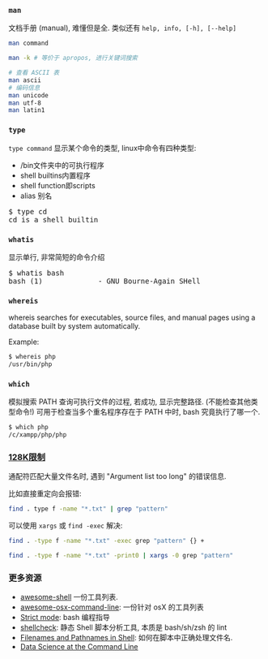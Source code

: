 ### `man`

文档手册 (manual), 难懂但是全. 类似还有 `help, info, [-h], [--help]`

```bash
man command

man -k # 等价于 apropos, 进行关键词搜索
```

```bash
# 查看 ASCII 表
man ascii
# 编码信息
man unicode 
man utf-8
man latin1
```

### `type`

`type command` 显示某个命令的类型, linux中命令有四种类型:
- /bin文件夹中的可执行程序
- shell builtins内置程序
- shell function即scripts
- alias 别名

<pre>
$ type cd
cd is a shell builtin
</pre>

### `whatis`

显示单行, 非常简短的命令介绍

<pre>
$ whatis bash
bash (1)             - GNU Bourne-Again SHell
</pre>

### `whereis`

whereis searches for executables, source files, and manual pages using a database built by system automatically.

Example:

```bash
$ whereis php
/usr/bin/php
```

### `which`

模拟搜索 PATH 查询可执行文件的过程, 若成功, 显示完整路径. (不能检查其他类型命令!) 可用于检查当多个重名程序存在于 PATH 中时, bash 究竟执行了哪一个.

```bash
$ which php
/c/xampp/php/php
```

### [128K限制](https://wiki.debian.org/CommonErrorMessages/ArgumentListTooLong)

通配符匹配大量文件名时, 遇到 "Argument list too long" 的错误信息.

比如直接重定向会报错:
```bash
find . type f -name "*.txt" | grep "pattern"
```

可以使用 `xargs` 或 `find -exec` 解决:

```bash
find . -type f -name "*.txt" -exec grep "pattern" {} +

find . -type f -name "*.txt" -print0 | xargs -0 grep "pattern"
```

### 更多资源

- [awesome-shell](https://github.com/alebcay/awesome-shell) 一份工具列表.
- [awesome-osx-command-line](https://github.com/herrbischoff/awesome-osx-command-line): 一份针对 osX 的工具列表
- [Strict mode](http://redsymbol.net/articles/unofficial-bash-strict-mode/): bash 编程指导
- [shellcheck](https://github.com/koalaman/shellcheck): 静态 Shell 脚本分析工具, 本质是 bash/sh/zsh 的 lint
- [Filenames and Pathnames in Shell](http://www.dwheeler.com/essays/filenames-in-shell.html): 如何在脚本中正确处理文件名.
- [Data Science at the Command Line](http://datascienceatthecommandline.com/#tools)
